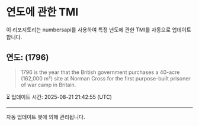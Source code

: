 
# 연도에 관한 TMI

이 리포지토리는 numbersapi를 사용하여 특정 년도에 관한 TMI를 자동으로 업데이트합니다.

## 연도: (1796)
> 1796 is the year that the British government purchases a 40-acre (162,000 m²) site at Norman Cross for the first purpose-built prisoner of war camp in Britain.

⏳ 업데이트 시간: 2025-08-21 21:42:55 (UTC)

---
자동 업데이트 봇에 의해 관리됩니다.
